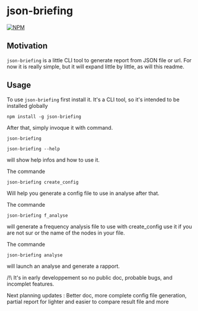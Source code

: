 # json-briefing

[![NPM](https://nodei.co/npm/json-briefing.png?downloads=true&downloadRank=true)](https://nodei.co/npm/json-briefing/)

## Motivation

`json-briefing` is a little CLI tool to generate report from JSON file or url. 
For now it is really simple, but it will expand little by little, as will this readme.

## Usage

To use `json-briefing` first install it. It's a CLI tool, so it's intended to be installed globally

```
npm install -g json-briefing
```

After that, simply invoque it with command.

```
json-briefing
```

```
json-briefing --help
```
will show help infos and how to use it.


The commande 
```
json-briefing create_config
```
Will help you generate a config file to use in analyse after that.

The commande 
```
json-briefing f_analyse
```
will generate a frequency analysis file to use with create_config use it if you are not sur or the name of the nodes in your file.

The commande 
```
json-briefing analyse
```
will launch an analyse and generate a rapport.

/!\ It's in early developpement so no public doc, probable bugs, and incomplet features.

Next planning updates : 
Better doc, more complete config file generation, partial report for lighter and easier to compare result file and more